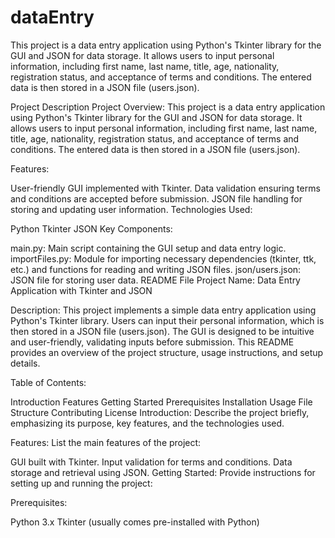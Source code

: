 # dataEntry
This project is a data entry application using Python's Tkinter library for the GUI and JSON for data storage. It allows users to input personal information, including first name, last name, title, age, nationality, registration status, and acceptance of terms and conditions. The entered data is then stored in a JSON file (users.json).


Project Description
Project Overview:
This project is a data entry application using Python's Tkinter library for the GUI and JSON for data storage. It allows users to input personal information, including first name, last name, title, age, nationality, registration status, and acceptance of terms and conditions. The entered data is then stored in a JSON file (users.json).

Features:

User-friendly GUI implemented with Tkinter.
Data validation ensuring terms and conditions are accepted before submission.
JSON file handling for storing and updating user information.
Technologies Used:

Python
Tkinter
JSON
Key Components:

main.py: Main script containing the GUI setup and data entry logic.
importFiles.py: Module for importing necessary dependencies (tkinter, ttk, etc.) and functions for reading and writing JSON files.
json/users.json: JSON file for storing user data.
README File
Project Name: Data Entry Application with Tkinter and JSON

Description:
This project implements a simple data entry application using Python's Tkinter library. Users can input their personal information, which is then stored in a JSON file (users.json). The GUI is designed to be intuitive and user-friendly, validating inputs before submission. This README provides an overview of the project structure, usage instructions, and setup details.

Table of Contents:

Introduction
Features
Getting Started
Prerequisites
Installation
Usage
File Structure
Contributing
License
Introduction:
Describe the project briefly, emphasizing its purpose, key features, and the technologies used.

Features:
List the main features of the project:

GUI built with Tkinter.
Input validation for terms and conditions.
Data storage and retrieval using JSON.
Getting Started:
Provide instructions for setting up and running the project:

Prerequisites:

Python 3.x
Tkinter (usually comes pre-installed with Python)

